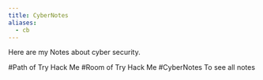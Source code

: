 ```yaml
---
title: CyberNotes
aliases:
  - cb
---
```

Here are my Notes about cyber security.

#Path of Try Hack Me
#Room of Try Hack Me
#CyberNotes To see all notes